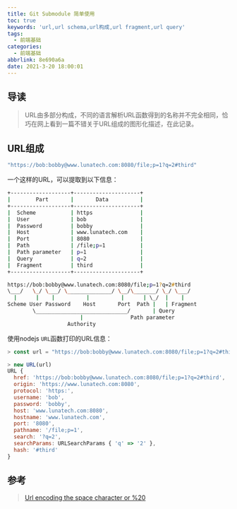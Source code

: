 ```yaml
---
title: Git Submodule 简单使用
toc: true
keywords: 'url,url schema,url构成,url fragment,url query'
tags:
  - 前端基础
categories:
  - 前端基础
abbrlink: 8e690a6a
date: 2021-3-20 18:00:01
---
```

## 导读
> URL由多部分构成，不同的语言解析URL函数得到的名称并不完全相同，恰巧在网上看到一篇不错关于URL组成的图形化描述，在此记录。

## URL组成
```js
"https://bob:bobby@www.lunatech.com:8080/file;p=1?q=2#third"
```

<!-- more -->


一个这样的URL，可以提取到以下信息：
```zsh
+-------------------+---------------------+
|        Part       |       Data          |
+-------------------+---------------------+
|  Scheme           | https               |
|  User             | bob                 |
|  Password         | bobby               |
|  Host             | www.lunatech.com    |
|  Port             | 8080                |
|  Path             | /file;p=1           |
|  Path parameter   | p=1                 |
|  Query            | q=2                 |
|  Fragment         | third               |
+-------------------+---------------------+

https://bob:bobby@www.lunatech.com:8080/file;p=1?q=2#third
\___/   \_/ \___/ \______________/ \__/\_______/ \_/ \___/
  |      |    |          |          |      | \_/  |    |
Scheme User Password    Host       Port  Path |   | Fragment
        \_____________________________/       | Query
                       |               Path parameter
                   Authority
```
使用nodejs `URL`函数打印的URL信息：
```js
> const url = "https://bob:bobby@www.lunatech.com:8080/file;p=1?q=2#third"

> new URL(url)
URL {
  href: 'https://bob:bobby@www.lunatech.com:8080/file;p=1?q=2#third',
  origin: 'https://www.lunatech.com:8080',
  protocol: 'https:',
  username: 'bob',
  password: 'bobby',
  host: 'www.lunatech.com:8080',
  hostname: 'www.lunatech.com',
  port: '8080',
  pathname: '/file;p=1',
  search: '?q=2',
  searchParams: URLSearchParams { 'q' => '2' },
  hash: '#third'
}
```

## 参考
> [Url encoding the space character or %20](https://stackoverflow.com/questions/1634271/url-encoding-the-space-character-or-20)
